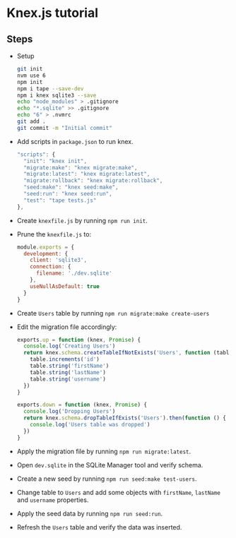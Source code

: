 # Knex.js tutorial

## Steps

* Setup

  ```sh
  git init
  nvm use 6
  npm init
  npm i tape --save-dev
  npm i knex sqlite3 --save
  echo "node_modules" > .gitignore
  echo "*.sqlite" >> .gitignore
  echo "6" > .nvmrc
  git add .
  git commit -m "Initial commit"
  ```

* Add scripts in `package.json` to run knex.

  ```js
  "scripts": {
    "init": "knex init",
    "migrate:make": "knex migrate:make",
    "migrate:latest": "knex migrate:latest",
    "migrate:rollback": "knex migrate:rollback",
    "seed:make": "knex seed:make",
    "seed:run": "knex seed:run",
    "test": "tape tests.js"
  },
  ```

* Create `knexfile.js` by running `npm run init`.

* Prune the `knexfile.js` to:

  ```js
  module.exports = {
    development: {
      client: 'sqlite3',
      connection: {
        filename: './dev.sqlite'
      },
      useNullAsDefault: true
    }
  } 
  ```

* Create `Users` table by running `npm run migrate:make create-users`

* Edit the migration file accordingly:

  ```js
  exports.up = function (knex, Promise) {
    console.log('Creating Users')
    return knex.schema.createTableIfNotExists('Users', function (table) {
      table.increments('id')
      table.string('firstName')
      table.string('lastName')
      table.string('username')
    })
  }

  exports.down = function (knex, Promise) {
    console.log('Dropping Users')
    return knex.schema.dropTableIfExists('Users').then(function () {
      console.log('Users table was dropped')
    })
  }
  ```

* Apply the migration file by running `npm run migrate:latest`.

* Open `dev.sqlite` in the SQLite Manager tool and verify schema.

* Create a new seed by running `npm run seed:make test-users`.

* Change table to `Users` and add some objects with `firstName`, `lastName` and `username` properties.

* Apply the seed data by running `npm run seed:run`.

* Refresh the `Users` table and verify the data was inserted.
